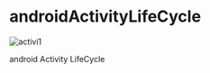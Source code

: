 # androidActivityLifeCycle

![activi1](https://user-images.githubusercontent.com/15268903/44912675-d5bf3d80-ad4c-11e8-8a37-e4e74e8b76e4.gif)

android Activity LifeCycle
